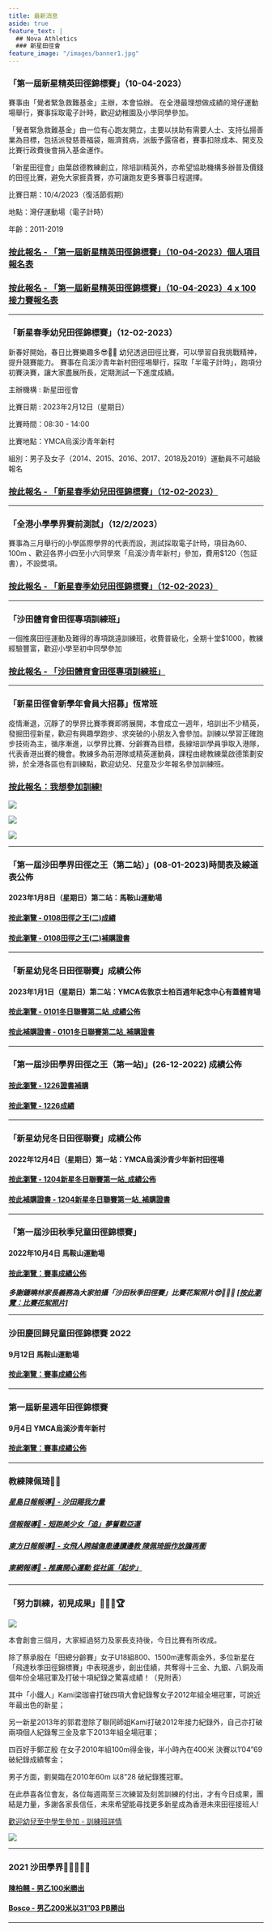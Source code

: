 ```yaml
---
title: 最新消息
aside: true
feature_text: |
  ## Nova Athletics
  ### 新星田徑會
feature_image: "/images/banner1.jpg"
---
```

### 「第一屆新星精英田徑錦標賽」（10-04-2023）

賽事由「覺者緊急救難基金」主辦，本會協辦。
在全港最理想做成績的灣仔運動場舉行，賽事採取電子計時，歡迎幼稚園及小學同學參加。

「覺者緊急救難基金」由一位有心跑友開立，主要以扶助有需要人士、支持弘揚善業為目標，包括派發慈善福袋，賑濟貧病，派飯予露宿者，賽事扣除成本、開支及比賽行政費後會捐入基金運作。

「新星田徑會」由葉啟德教練創立，除培訓精英外，亦希望協助機構多辦普及價錢的田徑比賽，避免大家捱貴賽，亦可讓跑友更多賽事日程選擇。

比賽日期：10/4/2023（復活節假期）

地點：灣仔運動場（電子計時）

年齡：2011-2019

### [按此報名 - 「第一屆新星精英田徑錦標賽」（10-04-2023）個人項目報名表](https://forms.zohopublic.com/hknovasports852/form/1042023/formperma/VGy9kdkvmpi0SGntT1jDaNkEkNWWJlWL0BTUFOUgG-M)
### [按此報名 - 「第一屆新星精英田徑錦標賽」（10-04-2023）4 x 100 接力賽報名表](https://zfrmz.com/y7zpLzhMJNpQq3Ni5Cu1)

---------------------------------------------------------------------------------------
### 「新星春季幼兒田徑錦標賽」（12-02-2023）

新春好開始，春日比賽樂趣多😎🤟🏻
幼兒透過田徑比賽，可以學習自我挑戰精神，提升競賽能力。
賽事在烏溪沙青年新村田徑埸舉行，採取「半電子計時」，跑項分初賽決賽，讓大家盡展所長，定期測試一下進度成績。

主辦機構 : 新星田徑會

比賽日期 : 2023年2月12日（星期日）

比賽時間：08:30 - 14:00

比賽地點：YMCA烏溪沙青年新村

組別：男子及女子（2014、2015、2016、2017、2018及2019）運動員不可越級報名

### [按此報名 - 「新星春季幼兒田徑錦標賽」（12-02-2023）](https://forms.zohopublic.com/hknovasports852/form/202312022023/formperma/1dhNEaGjGWJhQ9IkkBop7tRZdrxyA7Wub-Cm67zW270)
---------------------------------------------------------------------------------------
### 「全港小學學界賽前測試」（12/2/2023）

賽事為三月舉行的小學區際學界的代表而設，測試採取電子計時，項目為60、100m 、歡迎各界小四至小六同學來「烏溪沙青年新村」參加，費用$120（包証書），不設奬項。

### [按此報名 - 「新星春季幼兒田徑錦標賽」（12-02-2023）](https://zfrmz.com/5niUWrKhwtq97cJAq8fU)
--------------------------------------------------------------------------------------
### 「沙田體育會田徑專項訓練班」

一個推廣田徑運動及難得的專項跳遠訓練班，收費普級化，全期十堂$1000，教練經驗豐富，歡迎小學至初中同學參加
### [按此報名 - 「沙田體育會田徑專項訓練班」](https://forms.zohopublic.com/hknovasports852/form/2022111/formperma/HGa-91QrxUa0dqjr7ewAwZD6ulJDnFTWRxZKrhiEuxc )

---------------------------------------------------------------------------------------
### 「新星田徑會新學年會員大招募」恆常班

疫情漸退，沉靜了的學界比賽季賽即將展開，本會成立一週年，培訓出不少精英，發掘田徑新星，歡迎有興趣學跑步、求突破的小朋友入會參加。訓練以學習正確跑步技術為主，循序漸進，以學界比賽、分齡賽為目標，長線培訓學員爭取入港隊，代表香港出賽的機會。教練多為前港隊或精英運動員，課程由總教練葉啟德策劃安排，於全港各區也有訓練點，歡迎幼兒、兒童及少年報名參加訓練班。

### [按此報名：我想參加訓練!](https://docs.google.com/forms/d/e/1FAIpQLSc0tj2-QdYfK6X0CYiP3YE_-hFovM_tXoF4Q6bDWyMzEmNgsg/viewform)

![](/images/new.png)

![](/images/p.2.png)

![](/images/3.png)

---------------------------------------------------------------------------------------
### 「第一屆沙田學界田徑之王（第二站）」(08-01-2023)時間表及線道表公佈
#### 2023年1月8日（星期日）第二站：馬鞍山運動場

#### [按此瀏覽 - 0108田徑之王(二)成績](https://drive.google.com/drive/folders/1AESnQAi51vdWcLJzhzMTQIoCEQCL3PHc)
#### [按此瀏覽 - 0108田徑之王(二)補購證書](https://zfrmz.com/HYOJ9IG7oeO2ILd2UQw1)

---------------------------------------------------------------------------------------
### 「新星幼兒冬日田徑聯賽」成績公佈
#### 2023年1月1日（星期日）第二站：YMCA佐敦京士柏百週年紀念中心有蓋體育場 

#### [按此瀏覽 - 0101冬日聯賽第二站_成績公佈](https://drive.google.com/drive/folders/1Y1gO2U1d0AguuRJXQLcg73rRU4a5Jyq2?usp=share_link)

#### [按此補購證書 - 0101冬日聯賽第二站_補購證書](https://zfrmz.com/o7bcmpEe7XjfOuZLqmnk) 

---------------------------------------------------------------------------------------
### 「第一屆沙田學界田徑之王（第一站)」(26-12-2022) 成績公佈

#### [按此瀏覽 - 1226證書補購](https://zfrmz.com/CKUlhUL2VfF8Qyijh2skk)

#### [按此瀏覽 - 1226成績](https://drive.google.com/drive/folders/1TfMGvUbis8mxtsShVg_30DdfjURIhmiD)

---------------------------------------------------------------------------------------
### 「新星幼兒冬日田徑聯賽」成績公佈
#### 2022年12月4日（星期日）第一站：YMCA烏溪沙青少年新村田徑場 
#### [按此瀏覽 - 1204新星冬日聯賽第一站_成績公佈](https://drive.google.com/drive/folders/1vH3ssz6OMG8Gkn1GMbilFoL6TWjZJVcA?usp=share_link)
#### [按此補購證書 - 1204新星冬日聯賽第一站_補購證書](https://forms.zohopublic.com/hknovasports852/form/41220221/formperma/s2itCDCkjPjbAMigptcnCZHOjiV6o1ecL4Y731YC23E)

---------------------------------------------------------------------------------------
### 「第一屆沙田秋季兒童田徑錦標賽」

#### 2022年10月4日 馬鞍山運動場

#### [按此瀏覽：賽事成績公佈](https://drive.google.com/drive/folders/109yS_JjKuu_EWDsWp9hrmWNBKq3YkKvu?usp=sharing)

***多謝鍾曉林家長義務為大家拍攝「沙田秋季田徑賽」比賽花絮照片😎👏👏👏 
[[按此瀏覽：比賽花絮照片]](https://mega.nz/folder/QQAQxJzT#BOKxEnrWBFlq_GYfr4yzBQ)***

---------------------------------------------------------------------------------------
### 沙田慶回歸兒童田徑錦標賽 2022 
#### 9月12日 馬鞍山運動場
 
#### [按此瀏覽：賽事成績公佈](https://drive.google.com/drive/folders/1tWt3CMyD3c5Cpo3XLheEt82CZLyWAvjI?usp=sharing)

---------------------------------------------------------------------------------------
### 第一屆新星週年田徑錦標賽

#### 9月4日 YMCA烏溪沙青年新村 

#### [按此瀏覽：賽事成績公佈](https://drive.google.com/drive/folders/1sS6c8Ys7cMlyjmcAQiND05GWLFbpuxYI?usp=sharing)

---------------------------------------------------------------------------------------

### 教練陳佩琦👩🏽

##### [星島日報報導📰 - 沙田賜我力量](https://drive.google.com/drive/folders/1ngK58f050uDZj7RgVmokHQQTiDBm-nfP?usp=sharing)

##### [信報報導📰 - 短跑美少女「追」夢誓戰亞運](https://drive.google.com/file/d/1NgN3GuMWmGJVSenFJypOgL8vqFuxYApv/view?usp=sharing)

##### [東方日報報導📰 - 女飛人跨越傷患邊讀邊教 陳佩琦振作放膽再衝](https://orientaldaily.on.cc/content/%E9%AB%94%E8%82%B2/odn-20211126-1126_00286_041/%E5%A5%B3%E9%A3%9B%E4%BA%BA%E8%B7%A8%E8%B6%8A%E5%82%B7%E6%82%A3%E9%82%8A%E8%AE%80%E9%82%8A%E6%95%99-%E9%99%B3%E4%BD%A9%E7%90%A6%E6%8C%AF%E4%BD%9C%E6%94%BE%E8%86%BD%E5%86%8D%E8%A1%9D?fbclid=IwAR3tCLKgaWevelE1CkNDt35_h4jvjbahZq-6KdIOuqoGGtac--nebOFVOoU)

##### [東網報導📰 - 推廣開心運動 從社區「起步」](https://hk.on.cc/onad/bkn/cnt/ad/20211115/ad-20211115150906775-1115_21011_001.html)

---------------------------------------------------------------------------------------

### 「努力訓練，初見成果」💪🏻🎉🏆

![](/images/Athletes.jpg)

本會創會三個月，大家經過努力及家長支持後，今日比賽有所收成。

除了蔡承殷在「田總分齡賽」女子U18組800、1500m連奪兩金外，多位新星在「飛達秋季田徑錦標賽」中表現進步，創出佳績，共奪得十三金、九銀、八銅及兩個年份全場冠軍及打破十項紀錄之驚喜成績！（見附表）

其中「小鐵人」Kami梁珈睿打破四項大會紀錄奪女子2012年組全埸冠軍，可說近年最出色的新星；

另一新星2013年的郭君澄除了聯同師姐Kami打破2012年接力紀錄外，自己亦打破兩項個人紀錄奪三金及拿下2013年組全場冠軍；

四百好手鄭芷殷 在女子2010年組100m得金後，半小時內在400米 決賽以1’04”69破紀錄成績奪金；

男子方面，劉昊臨在2010年60m 以8”28 破紀錄獲冠軍。

在此恭喜各位會友，各位每週兩至三次練習及刻苦訓練的付出，才有今日成果，團結是力量，多謝各家長信任，未來希望能尋找更多新星成為香港未來田徑接班人!

[歡迎幼兒至中學生參加 - 訓練班詳情](https://docs.google.com/forms/d/e/1FAIpQLSc0tj2-QdYfK6X0CYiP3YE_-hFovM_tXoF4Q6bDWyMzEmNgsg/viewform)

![](/images/新星訓練_初見成果.jpg)

---------------------------------------------------------------------------------------

### 2021 沙田學界🏃🏻‍♀️🏃🏻

#### [陳柏翹 - 男乙100米勝出](https://drive.google.com/file/d/1YMheR5loAjQaXWFzcw5uuEgBzbf1P9QC/view?usp=sharing) 

#### [Bosco - 男乙200米以31”03 PB勝出](https://drive.google.com/file/d/1BrIfrZuCVbG_EmYVWTK_PSifCoOq3q4B/view?usp=sharing)

---------------------------------------------------------------------------------------
